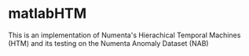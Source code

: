 # matlabHTM
This is an implementation of Numenta's Hierachical Temporal Machines (HTM) and its testing on the Numenta Anomaly Dataset (NAB)
